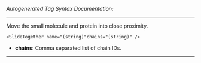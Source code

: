 _Autogenerated Tag Syntax Documentation:_

---
Move the small molecule and protein into close proximity.

```
<SlideTogether name="(string)"chains="(string)" />
```

-   **chains**: Comma separated list of chain IDs.

---
